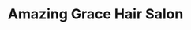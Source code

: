 ---
title: "Amazing Grace Hair Salon"
url: /columbus/amazing-grace-hair-salon/
shop: hairdresser
---
